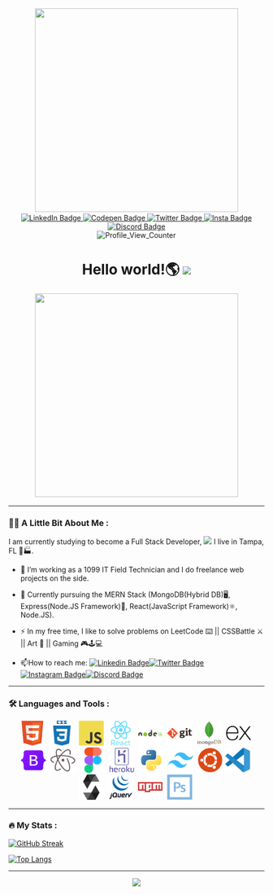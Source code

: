 <!--
**TheBlocDoc/TheBlocDoc** is a ✨ _special_ ✨ repository because its `README.md` (this file) appears on your GitHub profile.

Here are some ideas to get you started:

### Hi there 👋

- 🔭 I’m currently working on ...
- 🌱 I’m currently learning ...
- 👯 I’m looking to collaborate on ...
- 🤔 I’m looking for help with ...
- 💬 Ask me about ...
- 📫 How to reach me: ...
- 😄 Pronouns: ...
- ⚡ Fun fact: ...
-->

<div id="header" align="center">
  <img src="https://media2.giphy.com/media/EOmYN5kVP3W2Lyn6dx/giphy.gif?cid=790b7611a566177366679496ffd24c70b3086ccc969657ef&rid=giphy.gif&ct=s" width="400"  height="400"/>
</div>

<div id="badges" align="center" border-radius="50px">
  <a href="https://www.linkedin.com/in/brandon-benes-jr-front-end-developer/">
    <img src="https://img.shields.io/badge/LinkedIn-blue?style=for-the-badge&logo=linkedin&logoColor=white" alt="LinkedIn Badge"/>
  </a>
  <a href="https://codepen.io/TheBlocDoc">
    <img src="https://img.shields.io/badge/Codepen-red?style=for-the-badge&logo=codepen&logoColor=white" alt="Codepen Badge"/>
  </a>
  <a href="https://twitter.com/TheBlocDoc">
    <img src="https://img.shields.io/badge/Twitter-blue?style=for-the-badge&logo=twitter&logoColor=white" alt="Twitter Badge"/>
  </a>
  <a href="https://instagram.com/TheBlocDoc">
    <img src="https://img.shields.io/badge/Instagram-cd486b?style=for-the-badge&logo=instagram&logoColor=white" alt="Insta Badge"/>
  </a>
  <a href="https://discord.gg/UaBgHQBE">
    <img src="https://img.shields.io/badge/Discord-7289da?style=for-the-badge&logo=discord&logoColor=white" alt="Discord Badge"/>
  </a>
</div>


<div align="center">
<img src="https://komarev.com/ghpvc/?username=TheBlocDoc&style=flat-square&color=blue" alt="Profile_View_Counter"/>
  <h1 align="center">
  Hello world!🌎 <img src="https://media.giphy.com/media/hvRJCLFzcasrR4ia7z/giphy.gif" width="35px"/>
</h1>
  </div>
<div align="center">
  <img src="https://media0.giphy.com/media/1Zx2wssVsQhWzald5F/giphy.gif?cid=790b7611a3bb197d5a2a2c770d4861d6c14038d0c4a52ecf&rid=giphy.gif&ct=g" width="400" height="400"/>
</div>

---

### :technologist: A Little Bit About Me :

I am currently studying to become a Full Stack Developer, <img src="https://media.giphy.com/media/WUlplcMpOCEmTGBtBW/giphy.gif" width="50"> I live in Tampa, FL 🌴🏭.

- :telescope: I’m working as a 1099 IT Field Technician and I do freelance web projects on the side.  

- :seedling: Currently pursuing the MERN Stack (MongoDB(Hybrid DB)🖥️, Express(Node.JS Framework)🚄, React(JavaScript Framework)⚛️, Node.JS).

- :zap: In my free time, I like to solve problems on LeetCode ⌨️ || CSSBattle ⚔️ || Art 🎨 || Gaming 🎮🕹️💻

- :mailbox:How to reach me: [![Linkedin Badge](https://img.shields.io/badge/TheBlocDoc-darkblue?logo=linkedin&logoColor=white&style=for-the-badge)](https://www.linkedin.com/in/brandon-benes-jr-front-end-developer)[![Twitter Badge](https://img.shields.io/badge/TheBlocDoc-blue?logo=twitter&logoColor=white&style=for-the-badge)](https://codepen.io/TheBlocDoc)[![Instagram Badge](https://img.shields.io/badge/Instagram-cd486b?style=for-the-badge&logo=instagram&logoColor=white)](https://www.instagram.com/theblocdoc/?hl=en)[![Discord Badge](https://img.shields.io/badge/Discord-7289da?style=for-the-badge&logo=discord&logoColor=white)](https://discord.gg/UaBgHQBE)

---

### :hammer_and_wrench: Languages and Tools :

<div align="center">
  <img src="https://github.com/devicons/devicon/blob/master/icons/html5/html5-original.svg" title="HTML5" alt="HTML" width="50" height="50"/>&nbsp;
  <img src="https://github.com/devicons/devicon/blob/master/icons/css3/css3-plain-wordmark.svg"  title="CSS3" alt="CSS" width="50" height="50"/>&nbsp;
  <img src="https://github.com/devicons/devicon/blob/master/icons/javascript/javascript-original.svg" title="JavaScript" alt="JavaScript" width="50" height="50"/>&nbsp;
  <img src="https://github.com/devicons/devicon/blob/master/icons/react/react-original-wordmark.svg" title="React" alt="React" width="50" height="50"/>&nbsp;
  <img src="https://github.com/devicons/devicon/blob/master/icons/nodejs/nodejs-original-wordmark.svg" title="NodeJS" alt="NodeJS" width="50" height="50"/>&nbsp;
  <img src="https://github.com/devicons/devicon/blob/master/icons/git/git-original-wordmark.svg" title="Git" **alt="Git" width="50" height="50"/>&nbsp;
  <img src="https://github.com/devicons/devicon/blob/master/icons/mongodb/mongodb-original-wordmark.svg" title="MongoDB" alt="MongoDB" width="50" height="50" />&nbsp;
  <img src="https://github.com/devicons/devicon/blob/master/icons/express/express-original.svg" title="Express" alt="express" width="50" height="50" />&nbsp;
  <img src="https://github.com/devicons/devicon/blob/master/icons/bootstrap/bootstrap-original.svg" title="Bootstrap" alt="Bootstrap" width="50" height="50" />&nbsp;
  <img src="https://github.com/devicons/devicon/blob/master/icons/atom/atom-original.svg" title="Atom" alt="Atom" width="50" height="50" />&nbsp;
  <img src="https://github.com/devicons/devicon/blob/master/icons/figma/figma-original.svg" title="Figma" alt="Figma" width="50" height="50" />&nbsp;
  <img src="https://github.com/devicons/devicon/blob/master/icons/heroku/heroku-original-wordmark.svg" title="Heroku" alt="Heroku" width="50" height="50" />&nbsp;
  <img src="https://github.com/devicons/devicon/blob/master/icons/python/python-original.svg" title="Python" alt="Python" width="50" height="50" />&nbsp;
  <img src="https://github.com/devicons/devicon/blob/master/icons/tailwindcss/tailwindcss-plain.svg" title="Tailwind" alt="Tailwind" width="50" height="50" />&nbsp;
  <img src="https://github.com/devicons/devicon/blob/master/icons/ubuntu/ubuntu-plain.svg" title="Ubuntu" alt="Ubuntu" width="50" height="50" />
  <img src="https://github.com/devicons/devicon/blob/master/icons/vscode/vscode-original.svg" title="VSCode" alt="VSCode" width="50" height="50" />&nbsp;
  <img src="https://github.com/devicons/devicon/blob/master/icons/solidity/solidity-original.svg" title="Solidity" alt="Solidity" width="50" height="50" />&nbsp;
  <img src="https://github.com/devicons/devicon/blob/master/icons/jquery/jquery-original-wordmark.svg" title="JQuery" alt="JQuery" width="50" height="50" />&nbsp;
  <img src="https://github.com/devicons/devicon/blob/master/icons/npm/npm-original-wordmark.svg" title="NPM" alt="NPM" width="50" height="50" />&nbsp;
  <img src="https://github.com/devicons/devicon/blob/master/icons/photoshop/photoshop-line.svg" title="PS" alt="PS" width="50" height="50" />&nbsp;
</div>

---

### :fire: My Stats :

[![GitHub Streak](http://github-readme-streak-stats.herokuapp.com?user=TheBlocDoc&theme=algolia&hide_border=true)](https://git.io/streak-stats)

[![Top Langs](https://github-readme-stats.vercel.app/api/top-langs/?username=TheBlocDoc&layout=compact&theme=vision-friendly-dark)](https://github.com/anuraghazra/github-readme-stats)

---

<div align="center">
<img src="https://media3.giphy.com/media/iTWomlMFQXIA5DN0VZ/giphy.gif?cid=ecf05e47yrj53hfuyfn5iv8zfprkudcc0fjx5y23qmcv9a5k&rid=giphy.gif&ct=g" />
</div>

